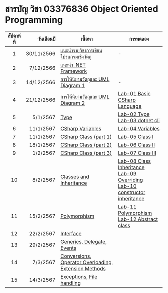 #  สารบัญ วิชา 03376836 Object Oriented Programming

|สัปดาห์ที่ |วันเดือนปี | เนื้อหา|การทดลอง|
|:---:|---:|----|---|
|1| 30/11/2566|[แนะนำรายวิชาการเขียนโปรแกรมเชิงวัตถุ](https://github.com/03376836-OOP-2566/03376836-OOP-2566-Week-01) | - |
|2| 7/12/2566|[แนะนำ .NET Framework](https://github.com/03376836-OOP-2566/03376836-OOP-2566-Week-02)|
|3| 14/12/2566|[การให้นิยามวัตถุและ UML Diagram 1](https://github.com/03376836-OOP-2566/03376836-OOP-2566-Week-03)| - |
|4| 21/12/2566|[การให้นิยามวัตถุและ UML Diagram 2](https://github.com/03376836-OOP-2566/03376836-OOP-2566-Week-04)| [Lab-01 Basic CSharp Language](https://github.com/03376836-OOP-2566/03376836-OOP-2566-Lab-01) |
|5| 5/1/2567|[Type](https://github.com/03376836-OOP-2566/03376836-OOP-2566-Week-05)| [Lab-02 Type](https://github.com/03376836-OOP-2566/03376836-OOP-2566-Lab-02) <br> [Lab-03 dotnet cli]([./](https://github.com/03376836-OOP-2566/03376836-OOP-2566-Lab-03))|
|6| 11/1/2567|[CSharp Variables](https://github.com/03376836-OOP-2566/03376836-OOP-2566-Week-06)|[Lab-04 Variables](https://github.com/03376836-OOP-2566/03376836-OOP-2566-Lab-04)|
|7| 11/1/2567|[CSharp Class (part 1)](https://github.com/03376836-OOP-2566/03376836-OOP-2566-Week-07)|[Lab-05 Class I](https://github.com/03376836-OOP-2566/03376836-OOP-2566-Lab-05)|
|8| 18/1/2567|[CSharp Class (part 2)](https://github.com/03376836-OOP-2566/03376836-OOP-2566-Week-08)|[Lab-06 Class II](https://github.com/03376836-OOP-2566/03376836-OOP-2566-Lab-06)|
|9|  1/2/2567|[CSharp Class (part 3)](https://github.com/03376836-OOP-2566/03376836-OOP-2566-Week-09)|[Lab-07 Class III](https://github.com/03376836-OOP-2566/03376836-OOP-2566-Lab-07)|
|10| 8/2/2567|[Classes and Inheritance](https://github.com/03376836-OOP-2566/03376836-OOP-2566-Week-10)|[Lab-08 Class Inheritance](https://github.com/03376836-OOP-2566/03376836-OOP-2566-Lab-08) <br> [Lab-09 Overriding](https://github.com/03376836-OOP-2566/03376836-OOP-2566-Lab-09)<br> [Lab-10 constructor inheritance](https://github.com/03376836-OOP-2566/03376836-OOP-2566-Lab-10)|
|11| 15/2/2567|[Polymorphism](https://github.com/03376836-OOP-2566/03376836-OOP-2566-Week-11)|[Lab-11 Polymorphism](https://github.com/03376836-OOP-2566/03376836-OOP-2566-Lab-11)<br>[Lab-12 Abstract class](https://github.com/03376836-OOP-2566/03376836-OOP-2566-Lab-12)|
|12| 22/2/2567|[Interface](https://github.com/03376836-OOP-2566/03376836-OOP-2566-Week-12)||
|13| 29/2/2567|[Generics, Delegate, Events](https://github.com/03376836-OOP-2566/03376836-OOP-2566-Week-13)||
|14| 7/3/2567|[Conversions, Operator Overloading, Extension Methods](https://github.com/03376836-OOP-2566/03376836-OOP-2566-Week-14)||
|15| 14/3/2567|[Exceptions, File handling](https://github.com/03376836-OOP-2566/03376836-OOP-2566-Week-15)||

